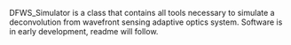 DFWS_Simulator is a class that contains all tools necessary to simulate a deconvolution from wavefront sensing adaptive optics system. 
Software is in early development, readme will follow.
